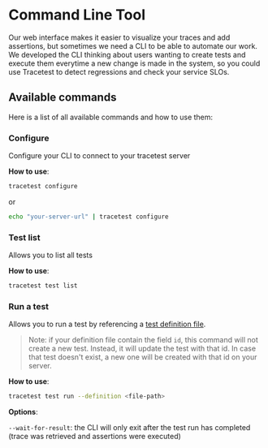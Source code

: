 # Command Line Tool

Our web interface makes it easier to visualize your traces and add assertions, but sometimes we need a CLI to be able to automate our work. We developed the CLI thinking about users wanting to create tests and execute them everytime a new change is made in the system, so you could use Tracetest to detect regressions and check your service SLOs.

## Available commands

Here is a list of all available commands and how to use them:

### Configure
Configure your CLI to connect to your tracetest server

**How to use**: 

```sh
tracetest configure
```

or 
```sh
echo "your-server-url" | tracetest configure
```

### Test list

Allows you to list all tests

**How to use**:

```sh
tracetest test list
```

### Run a test
Allows you to run a test by referencing a [test definition file](/docs/test-definition-file.md).

> Note: if your definition file contain the field `id`, this command will not create a new test. Instead, it will update the test with that id. In case that test doesn't exist, a new one will be created with that id on your server.

**How to use**:

```sh
tracetest test run --definition <file-path>
```

**Options**:

`--wait-for-result`: the CLI will only exit after the test run has completed (trace was retrieved and assertions were executed)